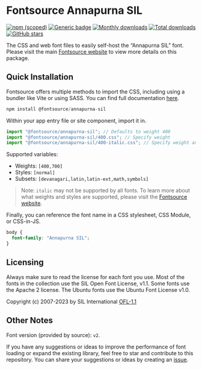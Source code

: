 # Fontsource Annapurna SIL

[![npm (scoped)](https://img.shields.io/npm/v/@fontsource/annapurna-sil?color=brightgreen)](https://www.npmjs.com/package/@fontsource/annapurna-sil) [![Generic badge](https://img.shields.io/badge/fontsource-passing-brightgreen)](https://github.com/fontsource/fontsource) [![Monthly downloads](https://badgen.net/npm/dm/@fontsource/annapurna-sil)](https://github.com/fontsource/fontsource) [![Total downloads](https://badgen.net/npm/dt/@fontsource/annapurna-sil)](https://github.com/fontsource/fontsource) [![GitHub stars](https://img.shields.io/github/stars/fontsource/fontsource.svg?style=social&label=Star)](https://github.com/fontsource/fontsource/stargazers)

The CSS and web font files to easily self-host the “Annapurna SIL” font. Please visit the main [Fontsource website](https://fontsource.org/fonts/annapurna-sil) to view more details on this package.

## Quick Installation

Fontsource offers multiple methods to import the CSS, including using a bundler like Vite or using SASS. You can find full documentation [here](https://fontsource.org/docs/getting-started/introduction).

```javascript
npm install @fontsource/annapurna-sil
```

Within your app entry file or site component, import it in.

```javascript
import "@fontsource/annapurna-sil"; // Defaults to weight 400
import "@fontsource/annapurna-sil/400.css"; // Specify weight
import "@fontsource/annapurna-sil/400-italic.css"; // Specify weight and style
```

Supported variables:
- Weights: `[400,700]`
- Styles: `[normal]`
- Subsets: `[devanagari,latin,latin-ext,math,symbols]`

> Note: `italic` may not be supported by all fonts. To learn more about what weights and styles are supported, please visit the [Fontsource website](https://fontsource.org/fonts/annapurna-sil).

Finally, you can reference the font name in a CSS stylesheet, CSS Module, or CSS-in-JS.

```css
body {
  font-family: "Annapurna SIL";
}
```

## Licensing
Always make sure to read the license for each font you use. Most of the fonts in the collection use the SIL Open Font License, v1.1. Some fonts use the Apache 2 license. The Ubuntu fonts use the Ubuntu Font License v1.0.

Copyright (c) 2007-2023 by SIL International
[OFL-1.1](http://scripts.sil.org/OFL)

## Other Notes
Font version (provided by source): `v2`.

If you have any suggestions or ideas to improve the performance of font loading or expand the existing library, feel free to star and contribute to this repository. You can share your suggestions or ideas by creating an [issue](https://github.com/fontsource/fontsource/issues).
